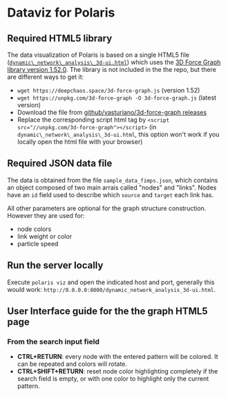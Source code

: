 # Dataviz for Polaris

## Required HTML5 library

The data visualization of Polaris is based on a single HTML5 file ([`dynamic\_network\_analysis\_3d-ui.html`](dynamic_network_analysis_3d-ui.html)) which uses the [3D Force Graph library version 1.52.0](https://vasturiano.github.io/3d-force-graph/). The library is not included in the the repo, but there are different ways to get it:
 - `wget https://deepchaos.space/3d-force-graph.js` (version 1.52)
 - `wget https://unpkg.com/3d-force-graph -O 3d-force-graph.js` (latest version)
 - Download the file from [github/vasturiano/3d-force-graph releases](https://github.com/vasturiano/3d-force-graph/releases)
 - Replace the corresponding script html tag by `<script src="//unpkg.com/3d-force-graph"></script>` (in `dynamic\_network\_analysis\_3d-ui.html`, this option won't work if you locally open the html file with your browser)

## Required JSON data file

The data is obtained from the file `sample_data_fimps.json`, which contains an object composed of two main arrais called "nodes" and "links". Nodes have an `id` field used to describe which `source` and `target` each link has.

All other parameters are optional for the graph structure construction. However they are used for:
 - node colors
 - link weight or color
 - particle speed

## Run the server locally

Execute `polaris viz` and open the indicated host and port, generally this would work: `http://0.0.0.0:8000/dynamic_network_analysis_3d-ui.html`.

## User Interface guide for the the graph HTML5 page

### From the search input field

 - **CTRL+RETURN**: every node with the entered pattern will be colored. It can be repeated and colors will rotate.
 - **CTRL+SHIFT+RETURN**: reset node color highlighting completely if the search field is empty, or with one color to highlight only the current pattern.

